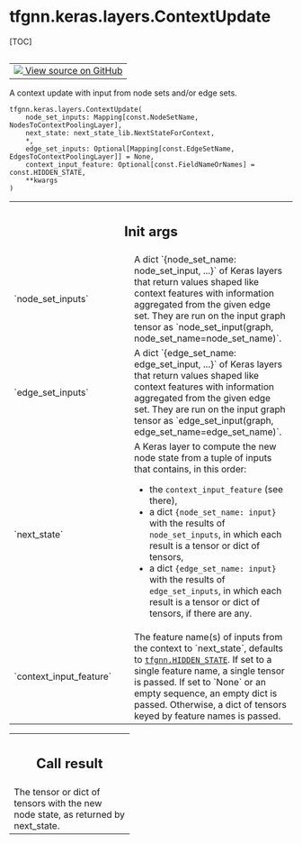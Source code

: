 <!-- lint-g3mark -->

# tfgnn.keras.layers.ContextUpdate

[TOC]

<!-- Insert buttons and diff -->

<table class="tfo-notebook-buttons tfo-api nocontent" align="left">
<td>
  <a target="_blank" href="https://github.com/tensorflow/gnn/tree/master/tensorflow_gnn/keras/layers/graph_update.py#L446-L543">
    <img src="https://www.tensorflow.org/images/GitHub-Mark-32px.png" />
    View source on GitHub
  </a>
</td>
</table>

A context update with input from node sets and/or edge sets.

<pre class="devsite-click-to-copy prettyprint lang-py tfo-signature-link">
<code>tfgnn.keras.layers.ContextUpdate(
    node_set_inputs: Mapping[const.NodeSetName, NodesToContextPoolingLayer],
    next_state: next_state_lib.NextStateForContext,
    *,
    edge_set_inputs: Optional[Mapping[const.EdgeSetName, EdgesToContextPoolingLayer]] = None,
    context_input_feature: Optional[const.FieldNameOrNames] = const.HIDDEN_STATE,
    **kwargs
)
</code></pre>

<!-- Placeholder for "Used in" -->

<!-- Tabular view -->

 <table class="responsive fixed orange">
<colgroup><col width="214px"><col></colgroup>
<tr><th colspan="2"><h2 class="add-link">Init args</h2></th></tr>

<tr>
<td>
`node_set_inputs`<a id="node_set_inputs"></a>
</td>
<td>
A dict `{node_set_name: node_set_input, ...}` of Keras
layers that return values shaped like context features with information
aggregated from the given edge set. They are run on the input graph tensor
as `node_set_input(graph, node_set_name=node_set_name)`.
</td>
</tr><tr>
<td>
`edge_set_inputs`<a id="edge_set_inputs"></a>
</td>
<td>
A dict `{edge_set_name: edge_set_input, ...}` of Keras
layers that return values shaped like context features with information
aggregated from the given edge set. They are run on the input graph tensor
as `edge_set_input(graph, edge_set_name=edge_set_name)`.
</td>
</tr><tr>
<td>
`next_state`<a id="next_state"></a>
</td>
<td>
A Keras layer to compute the new node state from a tuple of
inputs that contains, in this order:

  - the `context_input_feature` (see there),
  - a dict `{node_set_name: input}` with the results of `node_set_inputs`, in
    which each result is a tensor or dict of tensors,
  - a dict `{edge_set_name: input}` with the results of `edge_set_inputs`, in
    which each result is a tensor or dict of tensors, if there are any.

</td>
</tr><tr>
<td>
`context_input_feature`<a id="context_input_feature"></a>
</td>
<td>
The feature name(s) of inputs from the context to
`next_state`, defaults to <a href="../../../tfgnn.md#HIDDEN_STATE"><code>tfgnn.HIDDEN_STATE</code></a>.
If set to a single feature name, a single tensor is passed.
If set to `None` or an empty sequence, an empty dict is passed.
Otherwise, a dict of tensors keyed by feature names is passed.
</td>
</tr>
</table>

<!-- Tabular view -->

 <table class="responsive fixed orange">
<colgroup><col width="214px"><col></colgroup>
<tr><th colspan="2"><h2 class="add-link">Call result</h2></th></tr>
<tr class="alt">
<td colspan="2">
The tensor or dict of tensors with the new node state, as returned by
next_state.
</td>
</tr>

</table>
